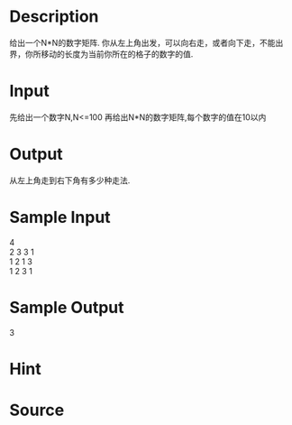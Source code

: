 
# Description

<div class="content">给出一个N*N的数字矩阵.
你从左上角出发，可以向右走，或者向下走，不能出界，你所移动的长度为当前你所在的格子的数字的值.</div>

# Input

<div class="content">先给出一个数字N,N&lt;=100
再给出N*N的数字矩阵,每个数字的值在10以内</div>

# Output

<div class="content">从左上角走到右下角有多少种走法.</div>

# Sample Input

<div class="content"><span class="sampledata">4 <br/>
2 3 3 1<br/>
1 2 1 3<br/>
1 2 3 1</span></div>

# Sample Output

<div class="content"><span class="sampledata">3</span></div>

# Hint

<div class="content"><p></p></div>

# Source

<div class="content"><p><a href="problemset.php?search="></a></p></div>

